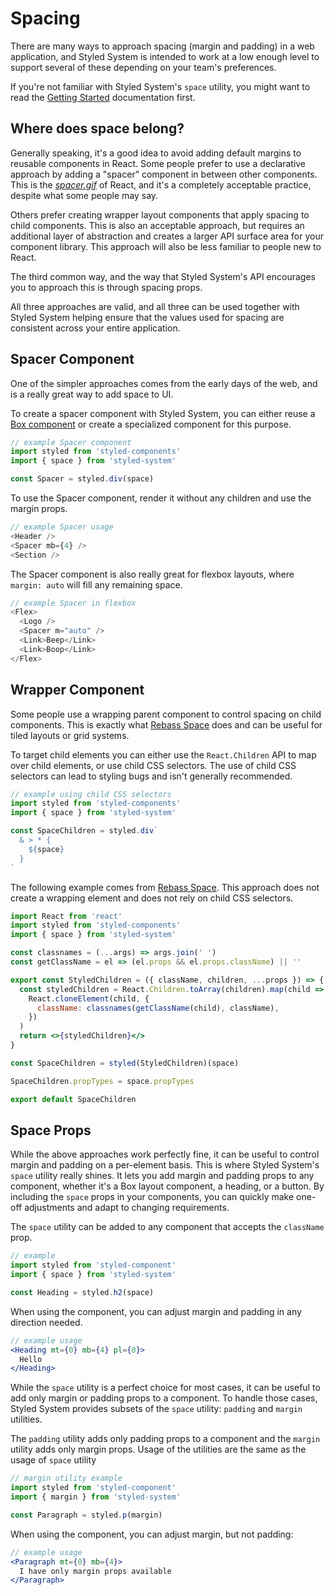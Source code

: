 # Spacing

There are many ways to approach spacing (margin and padding) in a web application,
and Styled System is intended to work at a low enough level to support several of these
depending on your team's preferences.

If you're not familiar with Styled System's `space` utility,
you might want to read the [Getting Started](/getting-started/#margin--padding) documentation first.

## Where does space belong?

Generally speaking, it's a good idea to avoid adding default margins to reusable components in React.
Some people prefer to use a declarative approach by adding a "spacer" component in between other components.
This is the _[spacer.gif][]_ of React, and it's a completely acceptable practice, despite what some people may say.

[spacer.gif]: https://en.wikipedia.org/wiki/Spacer_GIF

Others prefer creating wrapper layout components that apply spacing to child components.
This is also an acceptable approach, but requires an additional layer of abstraction and creates a larger API surface area
for your component library. This approach will also be less familiar to people new to React.

The third common way, and the way that Styled System's API encourages you to approach this is through spacing props.

All three approaches are valid, and all three can be used together with Styled System helping ensure that the values used for spacing
are consistent across your entire application.

## Spacer Component

One of the simpler approaches comes from the early days of the web, and is a really great way to add space to UI.

To create a spacer component with Styled System, you can either reuse a [Box component](/guides/build-a-box) or create a specialized component
for this purpose.

```js
// example Spacer component
import styled from 'styled-components'
import { space } from 'styled-system'

const Spacer = styled.div(space)
```

To use the Spacer component, render it without any children and use the margin props.

```js
// example Spacer usage
<Header />
<Spacer mb={4} />
<Section />
```

The Spacer component is also really great for flexbox layouts, where `margin: auto` will fill any remaining space.

```js
// example Spacer in flexbox
<Flex>
  <Logo />
  <Spacer m="auto" />
  <Link>Beep</Link>
  <Link>Boop</Link>
</Flex>
```

## Wrapper Component

Some people use a wrapping parent component to control spacing on child components.
This is exactly what [Rebass Space][] does and can be useful for tiled layouts or grid systems.

To target child elements you can either use the `React.Children` API to map over child elements, or use child CSS selectors.
The use of child CSS selectors can lead to styling bugs and isn't generally recommended.

```js
// example using child CSS selectors
import styled from 'styled-components'
import { space } from 'styled-system'

const SpaceChildren = styled.div`
  & > * {
    ${space}
  }
`
```

The following example comes from [Rebass Space][].
This approach does not create a wrapping element and does not rely on child CSS selectors.

```jsx
import React from 'react'
import styled from 'styled-components'
import { space } from 'styled-system'

const classnames = (...args) => args.join(' ')
const getClassName = el => (el.props && el.props.className) || ''

export const StyledChildren = ({ className, children, ...props }) => {
  const styledChildren = React.Children.toArray(children).map(child =>
    React.cloneElement(child, {
      className: classnames(getClassName(child), className),
    })
  )
  return <>{styledChildren}</>
}

const SpaceChildren = styled(StyledChildren)(space)

SpaceChildren.propTypes = space.propTypes

export default SpaceChildren
```

## Space Props

While the above approaches work perfectly fine, it can be useful to control margin and padding on a per-element basis.
This is where Styled System's `space` utility really shines.
It lets you add margin and padding props to any component, whether it's a Box layout component, a heading, or a button.
By including the `space` props in your components, you can quickly make one-off adjustments and adapt to changing requirements.

The `space` utility can be added to any component that accepts the `className` prop.

```js
// example
import styled from 'styled-component'
import { space } from 'styled-system'

const Heading = styled.h2(space)
```

When using the component, you can adjust margin and padding in any direction needed.

```jsx
// example usage
<Heading mt={0} mb={4} pl={0}>
  Hello
</Heading>
```

[rebass space]: https://github.com/rebassjs/space

While the `space` utility is a perfect choice for most cases, it can be useful to add only margin or padding props to 
a component. To handle those cases, Styled System provides subsets of the `space` utility: `padding` and `margin` utilities.

The `padding` utility adds only padding props to a component and the `margin` utility adds only margin props. Usage of 
the utilities are the same as the usage of `space` utility

```js
// margin utility example
import styled from 'styled-component'
import { margin } from 'styled-system'

const Paragraph = styled.p(margin)
```

When using the component, you can adjust margin, but not padding:

```jsx
// example usage
<Paragraph mt={0} mb={4}>
  I have only margin props available
</Paragraph>
```
